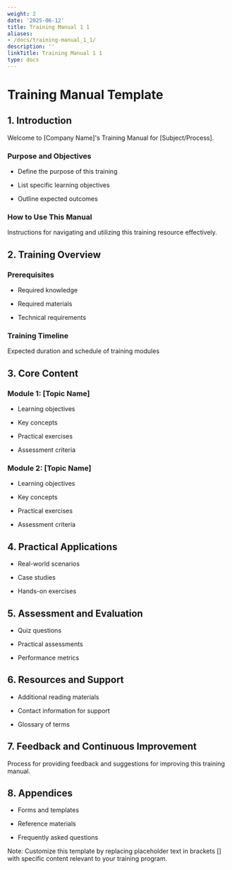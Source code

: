 ```yaml
---
weight: 2
date: '2025-06-12'
title: Training Manual 1 1
aliases:
- /docs/training-manual_1_1/
description: ''
linkTitle: Training Manual 1 1
type: docs
---
```


# Training Manual Template

## 1. Introduction

Welcome to [Company Name]'s Training Manual for [Subject/Process].

### Purpose and Objectives

- Define the purpose of this training

- List specific learning objectives

- Outline expected outcomes

### How to Use This Manual

Instructions for navigating and utilizing this training resource effectively.

## 2. Training Overview

### Prerequisites

- Required knowledge

- Required materials

- Technical requirements

### Training Timeline

Expected duration and schedule of training modules

## 3. Core Content

### Module 1: [Topic Name]

- Learning objectives

- Key concepts

- Practical exercises

- Assessment criteria

### Module 2: [Topic Name]

- Learning objectives

- Key concepts

- Practical exercises

- Assessment criteria

## 4. Practical Applications

- Real-world scenarios

- Case studies

- Hands-on exercises

## 5. Assessment and Evaluation

- Quiz questions

- Practical assessments

- Performance metrics

## 6. Resources and Support

- Additional reading materials

- Contact information for support

- Glossary of terms

## 7. Feedback and Continuous Improvement

Process for providing feedback and suggestions for improving this training manual.

## 8. Appendices

- Forms and templates

- Reference materials

- Frequently asked questions

Note: Customize this template by replacing placeholder text in brackets [] with specific content relevant to your training program.